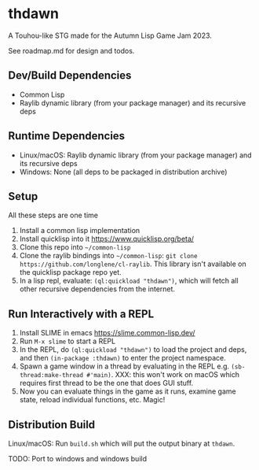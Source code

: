 # thdawn

A Touhou-like STG made for the Autumn Lisp Game Jam 2023.

See roadmap.md for design and todos.

## Dev/Build Dependencies
* Common Lisp
* Raylib dynamic library (from your package manager) and its recursive deps

## Runtime Dependencies
* Linux/macOS: Raylib dynamic library (from your package manager) and its recursive deps
* Windows: None (all deps to be packaged in distribution archive)

## Setup
All these steps are one time

1. Install a common lisp implementation
2. Install quicklisp into it https://www.quicklisp.org/beta/
3. Clone this repo into `~/common-lisp`
4. Clone the raylib bindings into `~/common-lisp`: `git clone
   https://github.com/longlene/cl-raylib`. This library isn't available on the
   quicklisp package repo yet.
4. In a lisp repl, evaluate: `(ql:quickload "thdawn")`, which will fetch all other recursive
   dependencies from the internet.

## Run Interactively with a REPL
1. Install SLIME in emacs https://slime.common-lisp.dev/
2. Run `M-x slime` to start a REPL
3. In the REPL, do `(ql:quickload "thdawn")` to load the project and deps, and then
   `(in-package :thdawn)` to enter the project namespace.
4. Spawn a game window in a thread by evaluating in the REPL e.g. `(sb-thread:make-thread #'main)`.
   XXX: this won't work on macOS which requires first thread to be the one that does GUI stuff.
5. Now you can evaluate things in the game as it runs, examine game state, reload individual functions, etc. Magic!

## Distribution Build
Linux/macOS: Run `build.sh` which will put the output binary at `thdawn`.

TODO: Port to windows and windows build
